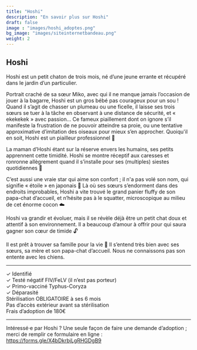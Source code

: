 ```yaml
---
title: "Hoshi"
description: "En savoir plus sur Hoshi"
draft: false
image : "images/hoshi_adoptes.png"
bg_image: "images/siteinternetbandeau.png"
weight: 2
---
```


## Hoshi 
Hoshi est un petit chaton de trois mois, né d’une jeune errante et récupéré dans le jardin d’un particulier.

Portrait craché de sa sœur Miko, avec qui il ne manque jamais l’occasion de jouer à la bagarre, Hoshi est un gros bébé pas courageux pour un sou ! Quand il s’agit de chasser un plumeau ou une ficelle, il laisse ses trois sœurs se tuer à la tâche en observant à une distance de sécurité, et « ekekekek » avec passion… Ce fameux piaillement dont on ignore s’il manifeste la frustration de ne pouvoir atteindre sa proie, ou une tentative approximative d’imitation des oiseaux pour mieux s’en approcher. Quoiqu'il en soit, Hoshi est un piailleur professionnel 🐥

La maman d’Hoshi étant sur la réserve envers les humains, ses petits apprennent cette timidité. Hoshi se montre réceptif aux caresses et ronronne allègrement quand il s’installe pour ses (multiples) siestes quotidiennes 💓

C’est aussi une vraie star qui aime son confort ; il n'a pas volé son nom, qui signifie « étoile » en japonais 🌟 Là où ses sœurs s’endorment dans des endroits improbables, Hoshi a vite trouvé le grand panier fluffy de son papa-chat d’accueil, et n’hésite pas à le squatter, microscopique au milieu de cet énorme cocon ☁️

Hoshi va grandir et évoluer, mais il se révèle déjà être un petit chat doux et attentif à son environnement. Il a beaucoup d’amour à offrir pour qui saura gagner son cœur de timide 🔓

Il est prêt à trouver sa famille pour la vie 💖 Il s’entend très bien avec ses sœurs, sa mère et son papa-chat d’accueil. Nous ne connaissons pas son entente avec les chiens.
__________

✓ Identifié \
✓ Testé négatif FIV/FeLV (il n’est pas porteur) \
✓ Primo-vacciné Typhus-Coryza \
✓ Déparasité \
Stérilisation OBLIGATOIRE à ses 6 mois \
Pas d’accès extérieur avant sa stérilisation \
Frais d’adoption de 180€
__________

Intéressé·e par Hoshi ? Une seule façon de faire une demande d’adoption ; merci de remplir ce formulaire en ligne : https://forms.gle/X4bDkrbjLgRHGDgB9
